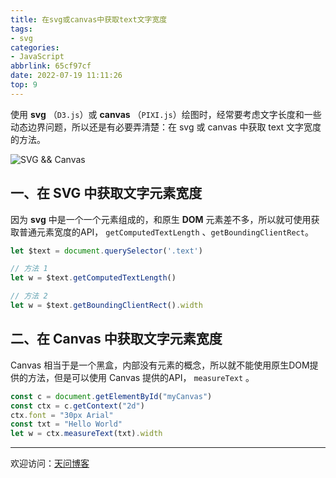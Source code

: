 ```yaml
---
title: 在svg或canvas中获取text文字宽度
tags:
- svg
categories:
- JavaScript
abbrlink: 65cf97cf
date: 2022-07-19 11:11:26
top: 9
---
```


使用 **svg** （`D3.js`）或 **canvas** （`PIXI.js`）绘图时，经常要考虑文字长度和一些动态边界问题，所以还是有必要弄清楚：在 svg 或 canvas 中获取 text 文字宽度的方法。

![SVG && Canvas](https://tiven.cn/static/img/img-svg-02-2zQQR7DnKbv-xbP8_vCHQ.jpg)

<!-- more -->

## 一、在 SVG 中获取文字元素宽度

因为 **svg** 中是一个一个元素组成的，和原生 **DOM** 元素差不多，所以就可使用获取普通元素宽度的API， `getComputedTextLength` 、`getBoundingClientRect`。

```js
let $text = document.querySelector('.text')

// 方法 1
let w = $text.getComputedTextLength()

// 方法 2
let w = $text.getBoundingClientRect().width
```

## 二、在 Canvas 中获取文字元素宽度

Canvas 相当于是一个黑盒，内部没有元素的概念，所以就不能使用原生DOM提供的方法，但是可以使用 Canvas 提供的API， `measureText` 。

```js
const c = document.getElementById("myCanvas")
const ctx = c.getContext("2d")
ctx.font = "30px Arial"
const txt = "Hello World"
let w = ctx.measureText(txt).width
```

---

欢迎访问：[天问博客](https://tiven.cn/p/65cf97cf/ "天问博客-专注于大前端技术")

